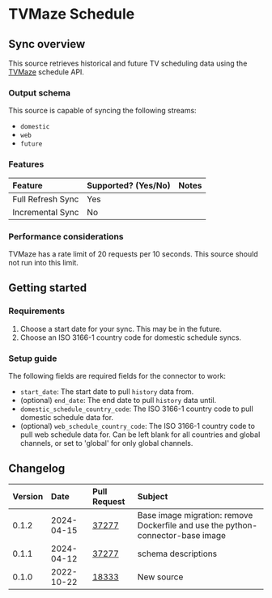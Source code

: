 # TVMaze Schedule

## Sync overview

This source retrieves historical and future TV scheduling data using the
[TVMaze](https://www.tvmaze.com/) schedule API.


### Output schema

This source is capable of syncing the following streams:

* `domestic`
* `web`
* `future`

### Features

| Feature           | Supported? \(Yes/No\) | Notes |
|:------------------|:----------------------|:------|
| Full Refresh Sync | Yes                   |       |
| Incremental Sync  | No                    |       |

### Performance considerations

TVMaze has a rate limit of 20 requests per 10 seconds. This source should not
run into this limit.

## Getting started

### Requirements

1. Choose a start date for your sync. This may be in the future.
2. Choose an ISO 3166-1 country code for domestic schedule syncs.

### Setup guide

The following fields are required fields for the connector to work:

- `start_date`: The start date to pull `history` data from.
- (optional) `end_date`: The end date to pull `history` data until.
- `domestic_schedule_country_code`: The ISO 3166-1 country code to pull domestic
  schedule data for.
- (optional) `web_schedule_country_code`: The ISO 3166-1 country code to pull
  web schedule data for. Can be left blank for all countries and global
  channels, or set to 'global' for only global channels.

## Changelog

| Version | Date       | Pull Request                                             | Subject    |
|:--------|:-----------|:---------------------------------------------------------|:-----------|
| 0.1.2 | 2024-04-15 | [37277](https://github.com/airbytehq/airbyte/pull/37277) | Base image migration: remove Dockerfile and use the python-connector-base image |
| 0.1.1 | 2024-04-12 | [37277](https://github.com/airbytehq/airbyte/pull/37277) | schema descriptions |
| 0.1.0   | 2022-10-22 | [18333](https://github.com/airbytehq/airbyte/pull/18333) | New source |
